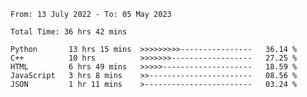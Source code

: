 <!--START_SECTION:waka-->

```text
From: 13 July 2022 - To: 05 May 2023

Total Time: 36 hrs 42 mins

Python       13 hrs 15 mins  >>>>>>>>>----------------   36.14 %
C++          10 hrs          >>>>>>>------------------   27.25 %
HTML         6 hrs 49 mins   >>>>>--------------------   18.59 %
JavaScript   3 hrs 8 mins    >>-----------------------   08.56 %
JSON         1 hr 11 mins    >------------------------   03.24 %
```

<!--END_SECTION:waka-->

<!---
yvanlok/yvanlok is a ✨ special ✨ repository because its `README.md` (this file) appears on your GitHub profile.
You can click the Preview link to take a look at your changes.
--->

